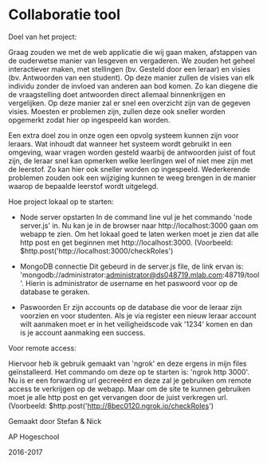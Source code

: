 # Collaboratie tool

Doel van het project:

Graag zouden we met de web applicatie die wij gaan maken, afstappen van de ouderwetse manier van lesgeven en vergaderen. We zouden het geheel interactiever maken, met stellingen (bv. Gesteld door een leraar) en visies (bv. Antwoorden van een student). Op deze manier zullen de visies van elk individu zonder de invloed van anderen aan bod komen. Zo kan diegene die de vraagstelling doet antwoorden direct allemaal binnenkrijgen en vergelijken. Op deze manier zal er snel een overzicht zijn van de gegeven visies. Moesten er problemen zijn, zullen deze ook sneller worden opgemerkt zodat hier op ingespeeld kan worden. 

Een extra doel zou in onze ogen een opvolg systeem kunnen zijn voor leraars. Wat inhoudt dat wanneer het systeem wordt gebruikt in een omgeving, waar vragen worden gesteld waarbij de antwoorden juist of fout zijn, de leraar snel kan opmerken welke leerlingen wel of niet mee zijn met de leerstof. Zo kan hier ook sneller worden op ingespeeld. Wederkerende problemen zouden ook een wijziging kunnen te weeg brengen in de manier waarop de bepaalde leerstof wordt uitgelegd. 

Hoe project lokaal op te starten:

- Node server opstarten
In de command line vul je het commando 'node server.js' in. Nu kan je in de browser naar http://localhost:3000 gaan om webapp te zien.
Om het lokaal goed te laten werken moet je zien dat alle http post en get beginnen met http://localhost:3000. (Voorbeeld: $http.post('http://localhost:3000/checkRoles')

- MongoDB connectie
Dit gebeurd in de server.js file, de link ervan is: 'mongodb://administrator:administrator@ds048719.mlab.com:48719/tool'. Hierin is administrator de username en het paswoord voor op de database te geraken.

- Paswoorden
Er zijn accounts op de database die voor de leraar zijn voorzien en voor studenten. Als je via register een nieuw leraar account wilt aanmaken moet er in het veiligheidscode vak '1234' komen en dan is je account aanmaking een success.

Voor remote access:

Hiervoor heb ik gebruik gemaakt van 'ngrok' en deze ergens in mijn files geïnstalleerd. Het commando om deze op te starten is: 'ngrok http 3000'. Nu is er een forwarding url gecreeërd en deze zal je gebruiken om remote access te verkrijgen op de webapp.
Maar om de site te kunnen gebruiken moet je alle http post en get vervangen door de juist verkregen url. (Voorbeeld: $http.post('http://8bec0120.ngrok.io/checkRoles')

Gemaakt door Stefan & Nick

AP Hogeschool

2016-2017
